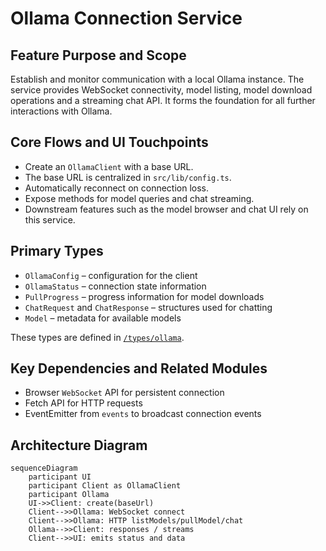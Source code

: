 # Ollama Connection Service

## Feature Purpose and Scope

Establish and monitor communication with a local Ollama instance. The service
provides WebSocket connectivity, model listing, model download operations and a
streaming chat API. It forms the foundation for all further interactions with
Ollama.

## Core Flows and UI Touchpoints

- Create an `OllamaClient` with a base URL.
- The base URL is centralized in `src/lib/config.ts`.
- Automatically reconnect on connection loss.
- Expose methods for model queries and chat streaming.
- Downstream features such as the model browser and chat UI rely on this service.

## Primary Types

- `OllamaConfig` – configuration for the client
- `OllamaStatus` – connection state information
- `PullProgress` – progress information for model downloads
- `ChatRequest` and `ChatResponse` – structures used for chatting
- `Model` – metadata for available models

These types are defined in [`/types/ollama`](../../types/ollama).

## Key Dependencies and Related Modules

- Browser `WebSocket` API for persistent connection
- Fetch API for HTTP requests
- EventEmitter from `events` to broadcast connection events

## Architecture Diagram

```mermaid
sequenceDiagram
    participant UI
    participant Client as OllamaClient
    participant Ollama
    UI->>Client: create(baseUrl)
    Client-->>Ollama: WebSocket connect
    Client-->>Ollama: HTTP listModels/pullModel/chat
    Ollama-->>Client: responses / streams
    Client-->>UI: emits status and data
```
